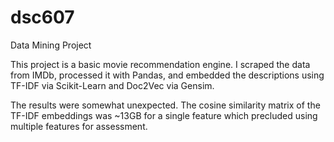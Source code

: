 # dsc607
Data Mining Project

This project is a basic movie recommendation engine. I scraped the
data from IMDb, processed it with Pandas, and embedded the descriptions
using TF-IDF via Scikit-Learn and Doc2Vec via Gensim.

The results were somewhat unexpected. The cosine similarity matrix of
the TF-IDF embeddings was ~13GB for a single feature which precluded 
using multiple features for assessment.
